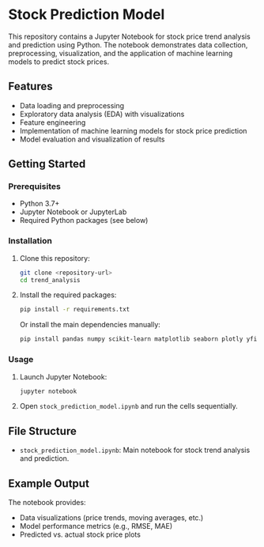 # Stock Prediction Model

This repository contains a Jupyter Notebook for stock price trend analysis and prediction using Python. The notebook demonstrates data collection, preprocessing, visualization, and the application of machine learning models to predict stock prices.

## Features
- Data loading and preprocessing
- Exploratory data analysis (EDA) with visualizations
- Feature engineering
- Implementation of machine learning models for stock price prediction
- Model evaluation and visualization of results

## Getting Started

### Prerequisites
- Python 3.7+
- Jupyter Notebook or JupyterLab
- Required Python packages (see below)

### Installation
1. Clone this repository:
   ```bash
   git clone <repository-url>
   cd trend_analysis
   ```
2. Install the required packages:
   ```bash
   pip install -r requirements.txt
   ```
   Or install the main dependencies manually:
   ```bash
   pip install pandas numpy scikit-learn matplotlib seaborn plotly yfinance textblob requests datasets transformers
   ```

### Usage
1. Launch Jupyter Notebook:
   ```bash
   jupyter notebook
   ```
2. Open `stock_prediction_model.ipynb` and run the cells sequentially.

## File Structure
- `stock_prediction_model.ipynb`: Main notebook for stock trend analysis and prediction.

## Example Output
The notebook provides:
- Data visualizations (price trends, moving averages, etc.)
- Model performance metrics (e.g., RMSE, MAE)
- Predicted vs. actual stock price plots

